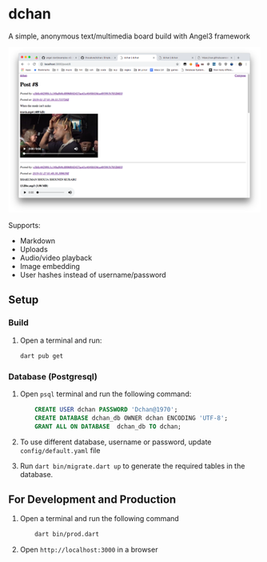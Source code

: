 # dchan

A simple, anonymous text/multimedia board build with Angel3 framework

![screenshot](screenshots/screenshot.png)

Supports:

* Markdown
* Uploads
* Audio/video playback
* Image embedding
* User hashes instead of username/password

## Setup

### Build

1. Open a terminal and run:

    ```bash
    dart pub get
    ```

### Database (Postgresql)

1. Open `psql` terminal and run the following command:

    ```sql
        CREATE USER dchan PASSWORD 'Dchan@1970';
        CREATE DATABASE dchan_db OWNER dchan ENCODING 'UTF-8';
        GRANT ALL ON DATABASE  dchan_db TO dchan; 
    ```

2. To use different database, username or password, update `config/default.yaml` file

3. Run `dart bin/migrate.dart up` to generate the required tables in the database.

## For Development and Production

1. Open a terminal and run the following command

    ```bash
        dart bin/prod.dart
    ```

2. Open `http://localhost:3000` in a browser

